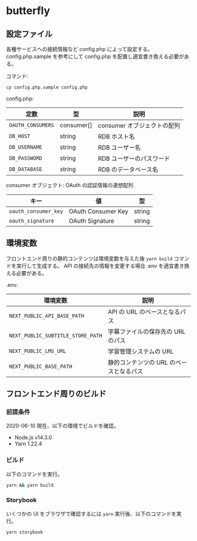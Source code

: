 # butterfly

## 設定ファイル

各種サービスへの接続情報など config.php によって設定する。
config.php.sample を参考にして config.php を配置し適宜書き換える必要がある。

コマンド:

```sh
cp config.php.sample config.php
```

config.php:

| 定数              | 型         | 説明                        |
| ----------------- | ---------- | --------------------------- |
| `OAUTH_CONSUMERS` | consumer[] | consumer オブジェクトの配列 |
| `DB_HOST`         | string     | RDB ホスト名                |
| `DB_USERNAME`     | string     | RDB ユーザー名              |
| `DB_PASSWORD`     | string     | RDB ユーザーのパスワード    |
| `DB_DATABASE`     | string     | RDB のデータベース名        |

consumer オブジェクト: OAuth の認証情報の連想配列

| キー                 | 値                 | 型     |
| -------------------- | ------------------ | ------ |
| `oauth_consumer_key` | OAuth Consumer Key | string |
| `oauth_signature`    | OAuth Signature    | string |

## 環境変数

フロントエンド周りの静的コンテンツは環境変数を与えた後 `yarn build` コマンドを実行して生成する。
API の接続先の情報を変更する場合 .env を適宜書き換える必要がある。

.env:

| 環境変数                          | 説明                                    |
| --------------------------------- | --------------------------------------- |
| `NEXT_PUBLIC_API_BASE_PATH`       | API の URL のベースとなるパス           |
| `NEXT_PUBLIC_SUBTITLE_STORE_PATH` | 字幕ファイルの保存先の URL のパス       |
| `NEXT_PUBLIC_LMS_URL`             | 学習管理システムの URL                  |
| `NEXT_PUBLIC_BASE_PATH`           | 静的コンテンツの URL のベースとなるパス |

## フロントエンド周りのビルド

### 前提条件

2020-06-10 現在、以下の環境でビルドを確認。

- Node.js v14.3.0
- Yarn 1.22.4

### ビルド

以下のコマンドを実行。

```sh
yarn && yarn build
```

### Storybook

いくつかの UI をブラウザで確認するには `yarn` 実行後、以下のコマンドを実行。

```sh
yarn storybook
```
